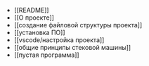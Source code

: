 - [[README]]
- [[О проекте]]
- [[создание файловой структуры проекта]]
- [[установка ПО]]
- [[vscode/настройка проекта]]
- [[общие принципы стековой машины]]
- [[пустая программа]]
